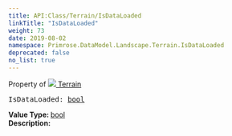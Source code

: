```yaml
---
title: API:Class/Terrain/IsDataLoaded
linkTitle: "IsDataLoaded"
weight: 73
date: 2019-08-02
namespace: Primrose.DataModel.Landscape.Terrain.IsDataLoaded
deprecated: false
no_list: true
---
```

Property of <a href="/docs/api-reference/Class/Terrain"><img src="/icons/silk/terrain.png"/>&nbsp;Terrain</a>
<pre class="method-declaration">
IsDataLoaded: <a class="type" href="/docs/api-reference/System/Primitives#boolean">bool</a></pre>
<b>Value Type: </b>
<a class="type" href="/docs/api-reference/System/Primitives#boolean">bool</a>
<br/>
<b>Description: </b>